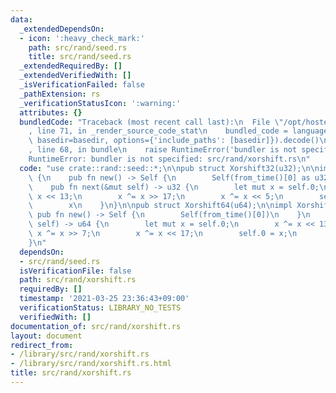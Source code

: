 ```yaml
---
data:
  _extendedDependsOn:
  - icon: ':heavy_check_mark:'
    path: src/rand/seed.rs
    title: src/rand/seed.rs
  _extendedRequiredBy: []
  _extendedVerifiedWith: []
  _isVerificationFailed: false
  _pathExtension: rs
  _verificationStatusIcon: ':warning:'
  attributes: {}
  bundledCode: "Traceback (most recent call last):\n  File \"/opt/hostedtoolcache/Python/3.9.2/x64/lib/python3.9/site-packages/onlinejudge_verify/documentation/build.py\"\
    , line 71, in _render_source_code_stat\n    bundled_code = language.bundle(stat.path,\
    \ basedir=basedir, options={'include_paths': [basedir]}).decode()\n  File \"/opt/hostedtoolcache/Python/3.9.2/x64/lib/python3.9/site-packages/onlinejudge_verify/languages/user_defined.py\"\
    , line 68, in bundle\n    raise RuntimeError('bundler is not specified: {}'.format(path.as_posix()))\n\
    RuntimeError: bundler is not specified: src/rand/xorshift.rs\n"
  code: "use crate::rand::seed::*;\n\npub struct Xorshift32(u32);\n\nimpl Xorshift32\
    \ {\n    pub fn new() -> Self {\n        Self(from_time()[0] as u32)\n    }\n\
    \    pub fn next(&mut self) -> u32 {\n        let mut x = self.0;\n        x ^=\
    \ x << 13;\n        x ^= x >> 17;\n        x ^= x << 5;\n        self.0 = x;\n\
    \        x\n    }\n}\n\npub struct Xorshift64(u64);\n\nimpl Xorshift64 {\n   \
    \ pub fn new() -> Self {\n        Self(from_time()[0])\n    }\n    pub fn next(&mut\
    \ self) -> u64 {\n        let mut x = self.0;\n        x ^= x << 13;\n       \
    \ x ^= x >> 7;\n        x ^= x << 17;\n        self.0 = x;\n        x\n    }\n\
    }\n"
  dependsOn:
  - src/rand/seed.rs
  isVerificationFile: false
  path: src/rand/xorshift.rs
  requiredBy: []
  timestamp: '2021-03-25 23:36:43+09:00'
  verificationStatus: LIBRARY_NO_TESTS
  verifiedWith: []
documentation_of: src/rand/xorshift.rs
layout: document
redirect_from:
- /library/src/rand/xorshift.rs
- /library/src/rand/xorshift.rs.html
title: src/rand/xorshift.rs
---
```

